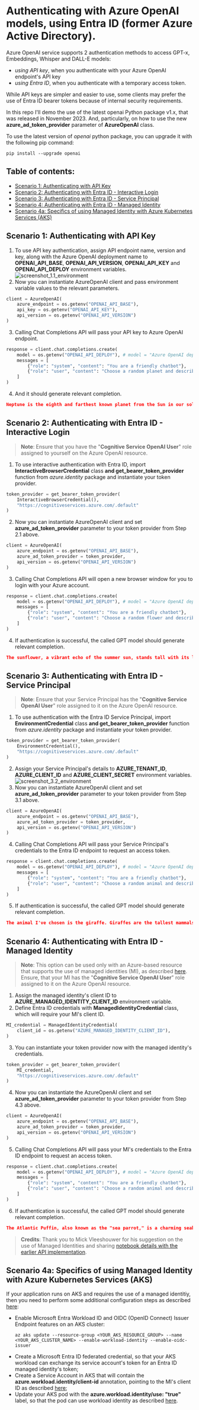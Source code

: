 # Authenticating with Azure OpenAI models, using Entra ID (former Azure Active Directory).

Azure OpenAI service supports 2 authentication methods to access GPT-x, Embeddings, Whisper and DALL-E models:
- _using API key_, when you authenticate with your Azure OpenAI endpoint's API key
- _using Entra ID_, when you authenticate with a temporary access token.

While API keys are simpler and easier to use, some clients may prefer the use of Entra ID bearer tokens because of internal security requirements.

In this repo I'll demo the use of the latest openai Python package v1.x, that was released in November 2023. And, particularly, on how to use the new **azure_ad_token_provider** parameter of **AzureOpenAI** class.

To use the latest version of *openai* python package, you can upgrade it with the following pip command:
```
pip install --upgrade openai
```

## Table of contents:
- [Scenario 1: Authenticating with API Key](https://github.com/LazaUK/AOAI-EntraIDAuth-SDKv1/tree/main#scenario-1-authenticating-with-api-key)
- [Scenario 2: Authenticating with Entra ID - Interactive Login](https://github.com/LazaUK/AOAI-EntraIDAuth-SDKv1/tree/main#scenario-2-authenticating-with-entra-id---interactive-login)
- [Scenario 3: Authenticating with Entra ID - Service Principal](https://github.com/LazaUK/AOAI-EntraIDAuth-SDKv1/tree/main#scenario-3-authenticating-with-entra-id---service-principal)
- [Scenario 4: Authenticating with Entra ID - Managed Identity](https://github.com/LazaUK/AOAI-EntraIDAuth-SDKv1/tree/main#scenario-4-authenticating-with-entra-id---managed-identity)
- [Scenario 4a: Specifics of using Managed Identity with Azure Kubernetes Services (AKS)](https://github.com/LazaUK/AOAI-EntraIDAuth-SDKv1/tree/main#scenario-4a-specifics-of-using-managed-identity-with-azure-kubernetes-services-aks)

## Scenario 1: Authenticating with API Key
1. To use API key authentication, assign API endpoint name, version and key, along with the Azure OpenAI deployment name to **OPENAI_API_BASE**, **OPENAI_API_VERSION**, **OPENAI_API_KEY** and **OPENAI_API_DEPLOY** environment variables.
![screenshot_1.1_environment](images/api_1_environment.png)
2. Now you can instantiate AzureOpenAI client and pass environment variable values to the relevant parameters.
``` Python
client = AzureOpenAI(
    azure_endpoint = os.getenv("OPENAI_API_BASE"),
    api_key = os.getenv("OPENAI_API_KEY"),
    api_version = os.getenv("OPENAI_API_VERSION")
)
```
3. Calling Chat Completions API will pass your API key to Azure OpenAI endpoint.
``` Python
response = client.chat.completions.create(
    model = os.getenv("OPENAI_API_DEPLOY"), # model = "Azure OpenAI deployment name".
    messages = [
        {"role": "system", "content": "You are a friendly chatbot"},
        {"role": "user", "content": "Choose a random planet and describe it to me in 3 sentences."}
    ]
)
```
4. And it should generate relevant completion.
``` JSON
Neptune is the eighth and farthest known planet from the Sun in our solar system. It is a giant planet composed primarily of hydrogen and helium, with traces of methane, giving it a striking blue appearance. Neptune has a dynamic atmosphere with the fastest winds in the solar system, reaching speeds of over 1,100 miles per hour, and a series of dark spots caused by storm activities.
```

## Scenario 2: Authenticating with Entra ID - Interactive Login
>**Note**: Ensure that you have the "**Cognitive Service OpenAI User**" role assigned to yourself on the Azure OpenAI resource.
1. To use interactive authentication with Entra ID, import **InteractiveBrowserCredential** class **and get_bearer_token_provider** function from _azure.identity_ package and instantiate your token provider.
``` Python
token_provider = get_bearer_token_provider(
    InteractiveBrowserCredential(),
    "https://cognitiveservices.azure.com/.default"
)
```
2. Now you can instantiate AzureOpenAI client and set **azure_ad_token_provider** parameter to your token provider from Step 2.1 above.
``` Python
client = AzureOpenAI(
    azure_endpoint = os.getenv("OPENAI_API_BASE"),
    azure_ad_token_provider = token_provider,
    api_version = os.getenv("OPENAI_API_VERSION")
)
```
3. Calling Chat Completions API will open a new browser window for you to login with your Azure account.
``` Python
response = client.chat.completions.create(
    model = os.getenv("OPENAI_API_DEPLOY"), # model = "Azure OpenAI deployment name".
    messages = [
        {"role": "system", "content": "You are a friendly chatbot"},
        {"role": "user", "content": "Choose a random flower and describe it to me in 3 sentences."}
    ]
)
```
4. If authentication is successful, the called GPT model should generate relevant completion.
``` JSON
The sunflower, a vibrant echo of the summer sun, stands tall with its large, rough stem that hoists the bright yellow petals aloft. Each flower is actually a composite of hundreds of small florets that cluster together to form the eye-catching disk, circled by the flamboyant sun-like halo. This cheerful bloom not only follows the day's sun, performing a slow dance from east to west, but is also a symbol of loyalty and adoration.
```

## Scenario 3: Authenticating with Entra ID - Service Principal
>**Note**: Ensure that your Service Principal has the "**Cognitive Service OpenAI User**" role assigned to it on the Azure OpenAI resource.
1. To use authentication with the Entra ID Service Principal, import **EnvironmentCredential** class **and get_bearer_token_provider** function from _azure.identity_ package and instantiate your token provider.
``` Python
token_provider = get_bearer_token_provider(
    EnvironmentCredential(),
    "https://cognitiveservices.azure.com/.default"
)
```
2. Assign your Service Principal's details to **AZURE_TENANT_ID**, **AZURE_CLIENT_ID** and **AZURE_CLIENT_SECRET** environment variables.
![screenshot_3.2_environment](images/sp_1_environment.png)
3. Now you can instantiate AzureOpenAI client and set **azure_ad_token_provider** parameter to your token provider from Step 3.1 above.
``` Python
client = AzureOpenAI(
    azure_endpoint = os.getenv("OPENAI_API_BASE"),
    azure_ad_token_provider = token_provider,
    api_version = os.getenv("OPENAI_API_VERSION")
)
```
4. Calling Chat Completions API will pass your Service Principal's credentials to the Entra ID endpoint to request an access token.
``` Python
response = client.chat.completions.create(
    model = os.getenv("OPENAI_API_DEPLOY"), # model = "Azure OpenAI deployment name".
    messages = [
        {"role": "system", "content": "You are a friendly chatbot"},
        {"role": "user", "content": "Choose a random animal and describe it to me in 3 sentences."}
    ]
)
```
5. If authentication is successful, the called GPT model should generate relevant completion.
``` JSON
The animal I've chosen is the giraffe. Giraffes are the tallest mammals on Earth, their legs alone can be taller than most humans—about 6 feet. They have a distinctive spotted coat and a long neck which they use to reach leaves, fruits, and flowers high up in Acacia trees.
```

## Scenario 4: Authenticating with Entra ID - Managed Identity
>**Note**: This option can be used only with an Azure-based resource that supports the use of managed identities (MI), as described [here](https://learn.microsoft.com/en-us/azure/developer/python/sdk/authentication-azure-hosted-apps?tabs=azure-cli%2Cazure-app-service). Ensure, that your MI has the "**Cognitive Service OpenAI User**" role assigned to it on the Azure OpenAI resource.
1. Assign the managed identity's client ID to **AZURE_MANAGED_IDENTITY_CLIENT_ID** environment variable.
2. Define Entra ID credentials with **ManagedIdentityCredential** class, which will require your MI's client ID.
``` Python
MI_credential = ManagedIdentityCredential(
    client_id = os.getenv("AZURE_MANAGED_IDENTITY_CLIENT_ID"),
)
```
3. You can instantiate your token provider now with the managed identity's credentials.
``` Python
token_provider = get_bearer_token_provider(
    MI_credential,
    "https://cognitiveservices.azure.com/.default"
)
```
4. Now you can instantiate the AzureOpenAI client and set **azure_ad_token_provider** parameter to your token provider from Step 4.3 above.
``` Python
client = AzureOpenAI(
    azure_endpoint = os.getenv("OPENAI_API_BASE"),
    azure_ad_token_provider = token_provider,
    api_version = os.getenv("OPENAI_API_VERSION")
)
```
5. Calling Chat Completions API will pass your MI's credentials to the Entra ID endpoint to request an access token.
``` Python
response = client.chat.completions.create(
    model = os.getenv("OPENAI_API_DEPLOY"), # model = "Azure OpenAI deployment name".
    messages = [
        {"role": "system", "content": "You are a friendly chatbot"},
        {"role": "user", "content": "Choose a random animal and describe it to me in 3 sentences."}
    ]
)
```
6. If authentication is successful, the called GPT model should generate relevant completion.
``` JSON
The Atlantic Puffin, also known as the "sea parrot," is a charming seabird notable for its colorful beak and matching orange legs. These compact birds are excellent swimmers, using their wings to 'fly' underwater while hunting for fish. Puffins are social creatures, nesting in large colonies on cliffs and spending most of their lives at sea, only coming to land to breed.
```
>**Credits**: Thank you to Mick Vleeshouwer for his suggestion on the use of Managed Identities and sharing [notebook details with the earlier API implementation](https://github.com/iMicknl/connect-AML-to-Azure-OpenAI/tree/main/notebooks).

## Scenario 4a: Specifics of using Managed Identity with Azure Kubernetes Services (AKS)
If your application runs on AKS and requires the use of a managed identitiy, then you need to perform some additional configuration steps as described [here](https://learn.microsoft.com/en-us/azure/aks/open-ai-secure-access-quickstart):
- Enable Microsoft Entra Workload ID and OIDC (OpenID Connect) Issuer Endpoint features on an AKS cluster:
  ```
  az aks update --resource-group <YOUR_AKS_RESOURCE_GROUP> --name <YOUR_AKS_CLUSTER_NAME> --enable-workload-identity --enable-oidc-issuer
  ```
- Create a Microsoft Entra ID federated credential, so that your AKS workload can exchange its service account's token for an Entra ID managed identity's token;
- Create a Service Account in AKS that will contain the **azure.workload.identity/client-id** annotation, pointing to the MI's client ID as described [here](https://learn.microsoft.com/en-us/azure/aks/workload-identity-overview?tabs=python#service-account-annotations);
- Update your AKS pod with the **azure.workload.identity/use: "true"** label, so that the pod can use workload identity as described [here](https://learn.microsoft.com/en-us/azure/aks/workload-identity-overview?tabs=python#pod-labels).
